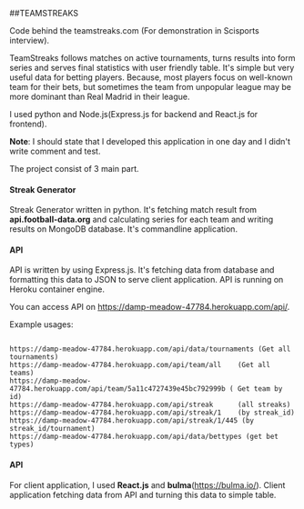 
##TEAMSTREAKS

Code behind the teamstreaks.com (For demonstration in Scisports interview).

 TeamStreaks follows matches on active tournaments, turns results into form series and serves final statistics with user friendly table.
 It's simple but very useful data for betting players. Because, most players focus on well-known team for their bets, but sometimes the team from 
 unpopular league may be more dominant than Real Madrid in their league.

I used python and Node.js(Express.js for backend and React.js for frontend). 

**Note**:  I should state that I developed this application in one day and I didn't write comment and test.

The project consist of 3 main part.

#### Streak Generator
 
Streak Generator written in python. It's fetching match result from **api.football-data.org** and calculating series for each team
 and writing results on MongoDB database. It's commandline application.
 
#### API

API is written by using Express.js. It's fetching data from database and formatting this data to JSON to serve client application.
API is running on Heroku container engine. 
    
You can access API on https://damp-meadow-47784.herokuapp.com/api/. 
    

Example usages:    
```

https://damp-meadow-47784.herokuapp.com/api/data/tournaments (Get all tournaments)
https://damp-meadow-47784.herokuapp.com/api/team/all    (Get all teams)
https://damp-meadow-47784.herokuapp.com/api/team/5a11c4727439e45bc792999b ( Get team by id)
https://damp-meadow-47784.herokuapp.com/api/streak      (all streaks)
https://damp-meadow-47784.herokuapp.com/api/streak/1    (by streak_id)
https://damp-meadow-47784.herokuapp.com/api/streak/1/445 (by streak_id/tournament)
https://damp-meadow-47784.herokuapp.com/api/data/bettypes (get bet types)
```

#### API

For client application, I used **React.js** and **bulma**(https://bulma.io/). Client application fetching data from API and turning this data to
simple table. 


  
